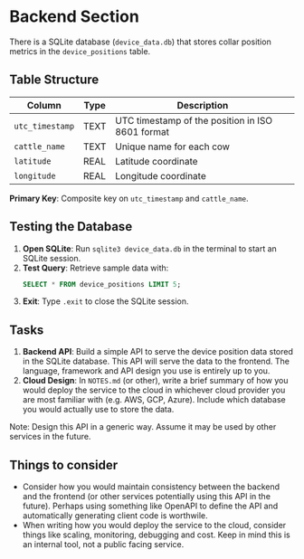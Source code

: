 # Backend Section

There is a SQLite database (`device_data.db`) that stores collar position metrics in the `device_positions` table.

## Table Structure

| Column          | Type | Description                                      |
| --------------- | ---- | ------------------------------------------------ |
| `utc_timestamp` | TEXT | UTC timestamp of the position in ISO 8601 format |
| `cattle_name`   | TEXT | Unique name for each cow                         |
| `latitude`      | REAL | Latitude coordinate           |
| `longitude`     | REAL | Longitude coordinate          |

**Primary Key**: Composite key on `utc_timestamp` and `cattle_name`.

## Testing the Database

1. **Open SQLite**: Run `sqlite3 device_data.db` in the terminal to start an SQLite session.
2. **Test Query**: Retrieve sample data with:
   ```sql
   SELECT * FROM device_positions LIMIT 5;
   ```
3. **Exit**: Type `.exit` to close the SQLite session.

## Tasks

1. **Backend API**: Build a simple API to serve the device position data stored in the SQLite database. This API will serve the data to the frontend. The language, framework and API design you use is entirely up to you. 
2. **Cloud Design**: In `NOTES.md` (or other), write a brief summary of how you would deploy the service to the cloud in whichever cloud provider you are most familiar with (e.g. AWS, GCP, Azure). Include which database you would actually use to store the data.

Note: Design this API in a generic way. Assume it may be used by other services in the future.

## Things to consider

- Consider how you would maintain consistency between the backend and the frontend (or other services potentially using this API in the future). Perhaps using something like OpenAPI to define the API and automatically generating client code is worthwile.
- When writing how you would deploy the service to the cloud, consider things like scaling, monitoring, debugging and cost. Keep in mind this is an internal tool, not a public facing service.